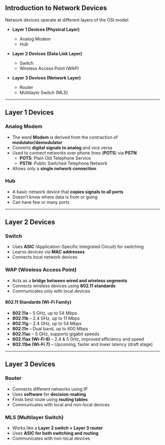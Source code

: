 ## Introduction to Network Devices

Network devices operate at different layers of the OSI model:

- **Layer 1 Devices (Physical Layer)**  
  - Analog Modem  
  - Hub

- **Layer 2 Devices (Data Link Layer)**  
  - Switch  
  - Wireless Access Point (WAP)

- **Layer 3 Devices (Network Layer)**  
  - Router  
  - Multilayer Switch (MLS)

---

## Layer 1 Devices

### Analog Modem

- The word **Modem** is derived from the contraction of **modulator/demodulator**  
- Converts **digital signals to analog** and vice versa  
- Used to connect networks over phone lines (**POTS**) via **PSTN**  
  - **POTS**: Plain Old Telephone Service  
  - **PSTN**: Public Switched Telephone Network  
- Allows only a **single network connection**

### Hub

- A basic network device that **copies signals to all ports**  
- Doesn't know where data is from or going  
- Can have few or many ports

---

## Layer 2 Devices

### Switch

- Uses **ASIC** (Application-Specific Integrated Circuit) for switching  
- Learns devices via **MAC addresses**  
- Connects local network devices

### WAP (Wireless Access Point)

- Acts as a **bridge between wired and wireless segments**  
- Connects wireless devices using **802.11 standards**  
- Communicates only with local devices

#### 802.11 Standards (Wi-Fi Family)

- **802.11a** – 5 GHz, up to 54 Mbps  
- **802.11b** – 2.4 GHz, up to 11 Mbps  
- **802.11g** – 2.4 GHz, up to 54 Mbps  
- **802.11n** – Dual band, up to 600 Mbps  
- **802.11ac** – 5 GHz, supports gigabit speeds  
- **802.11ax (Wi-Fi 6)** – 2.4 & 5 GHz, improved efficiency and speed  
- **802.11be (Wi-Fi 7)** – Upcoming, faster and lower latency (draft stage)

---

## Layer 3 Devices

### Router

- Connects different networks using IP  
- Uses **software** for **decision-making**  
- Finds best route using **routing tables**  
- Communicates with local and non-local devices

### MLS (Multilayer Switch)

- Works like a **Layer 2 switch + Layer 3 router**  
- Uses **ASIC for both switching and routing**  
- Communicates with non-local devices













